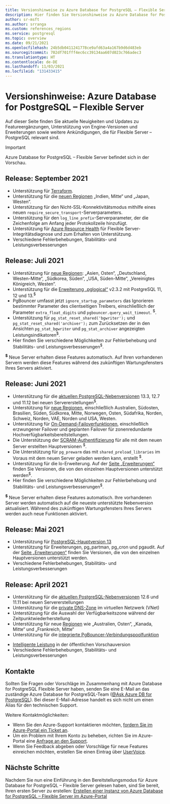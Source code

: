 ```yaml
---
title: Versionshinweise zu Azure Database for PostgreSQL – Flexible Server
description: Hier finden Sie Versionshinweise zu Azure Database for PostgreSQL – Flexible Server.
author: sr-msft
ms.author: srranga
ms.custom: references_regions
ms.service: postgresql
ms.topic: overview
ms.date: 09/21/2021
ms.openlocfilehash: 24b5db0411241778ce9afd63a4a167b9d6d483eb
ms.sourcegitcommit: 702df701fff4ec6cc39134aa607d023c766adec3
ms.translationtype: HT
ms.contentlocale: de-DE
ms.lasthandoff: 11/03/2021
ms.locfileid: "131433415"
---
```

# <a name="release-notes---azure-database-for-postgresql---flexible-server"></a>Versionshinweise: Azure Database for PostgreSQL – Flexible Server

Auf dieser Seite finden Sie aktuelle Neuigkeiten und Updates zu Featureergänzungen, Unterstützung von Engine-Versionen und Erweiterungen sowie weitere Ankündigungen, die für Flexible Server – PostgreSQL relevant sind.

> [!IMPORTANT]
> Azure Database for PostgreSQL – Flexible Server befindet sich in der Vorschau.

## <a name="release-september-2021"></a>Release: September 2021

* Unterstützung für [Terraform](https://registry.terraform.io/providers/hashicorp/azurerm/latest/docs/resources/postgresql_flexible_server).
* Unterstützung für die [neuen Regionen](overview.md#azure-regions) „Indien, Mitte“ und „Japan, Westen“.
* Unterstützung für den Nicht-SSL-Konnektivitätsmodus mithilfe eines neuen `require_secure_transport`-Serverparameters.
* Unterstützung für den `log_line_prefix`-Serverparameter, der die Zeichenfolge am Anfang jeder Protokollzeile hinzufügt.
* Unterstützung für [Azure Resource Health](../../service-health/resource-health-overview.md) für Flexible Server-Integritätsdiagnose und zum Erhalten von Unterstützung.
* Verschiedene Fehlerbehebungen, Stabilitäts- und Leistungsverbesserungen

## <a name="release-july-2021"></a>Release: Juli 2021

* Unterstützung für [neue Regionen](overview.md#azure-regions): „Asien, Osten“, „Deutschland, Westen-Mitte“, „Südkorea, Süden“, „USA, Süden-Mitte“, „Vereinigtes Königreich, Westen“.
* Unterstützung für die [Erweiterung „pglogical“](concepts-logical.md) v2.3.2 mit PostgreSQL 11, 12 und 13.<sup>$</sup>
* PgBouncer umfasst jetzt `ignore_startup_parameters` das Ignorieren bestimmter Parameter des clientseitigen Treibers, einschließlich der Parameter `extra_float_digits` und `pgbouncer.query_wait_timeout`.  <sup>$</sup>.
* Unterstützung für `pg_stat_reset_shared('bgwriter');` und `pg_stat_reset_shared('archiver');` zum Zurücksetzen der in den Ansichten `pg_stat_bgwriter` und `pg_stat_archiver` angezeigten Leistungsindikatoren<sup>$</sup>.
* Hier finden Sie verschiedene Möglichkeiten zur Fehlerbehebung und Stabilitäts- und Leistungsverbesserungen<sup>$</sup>.

<sup> **$**</sup> Neue Server erhalten diese Features automatisch. Auf Ihren vorhandenen Servern werden diese Features während des zukünftigen Wartungsfensters Ihres Servers aktiviert.

## <a name="release-june-2021"></a>Release: Juni 2021

* Unterstützung für die [aktuellen PostgreSQL-Nebenversionen](./concepts-supported-versions.md) 13.3, 12.7 und 11.12 bei neuen Servererstellungen<sup>$</sup>.
* Unterstützung für [neue Regionen](overview.md#azure-regions), einschließlich Australien, Südosten, Brasilien, Süden, Südkorea, Mitte, Norwegen, Osten, Südafrika, Norden, Schweiz, Norden, VAE, Norden und USA, Westen.
* Unterstützung für [On-Demand-Failoverfunktionen](./concepts-high-availability.md#on-demand-failover), einschließlich erzwungener Failover und geplanten Failover für zonenredundante Hochverfügbarkeitsbereitstellungen.
* Die Unterstützung der [SCRAM-Authentifizierung](how-to-connect-scram.md) für alle mit dem neuen Server erstellten Hauptversionen <sup>$</sup>.
* Die Unterstützung für `pg_prewarm` das mit `shared_preload_libraries` im Voraus mit dem neuen Server geladen werden kann, erstellt <sup>$</sup>.
* Unterstützung für die lo-Erweiterung. Auf der [Seite „Erweiterungen“](./concepts-extensions.md) finden Sie Versionen, die von den einzelnen Hauptversionen unterstützt werden<sup>$</sup>.
* Hier finden Sie verschiedene Möglichkeiten zur Fehlerbehebung und Stabilitäts- und Leistungsverbesserungen<sup>$</sup>.
  
<sup> **$**</sup> Neue Server erhalten diese Features automatisch.  Ihre vorhandenen Server werden automatisch auf die neueste unterstützte Nebenversion aktualisiert. Während des zukünftigen Wartungsfensters Ihres Servers werden auch neue Funktionen aktiviert.

## <a name="release-may-2021"></a>Release: Mai 2021

* Unterstützung für [PostgreSQL-Hauptversion 13](./concepts-supported-versions.md)
* Unterstützung für Erweiterungen, pg_partman, pg_cron und pgaudit. Auf der [Seite „Erweiterungen“](./concepts-extensions.md) finden Sie Versionen, die von den einzelnen Hauptversionen unterstützt werden.
* Verschiedene Fehlerbehebungen, Stabilitäts- und Leistungsverbesserungen

## <a name="release-april-2021"></a>Release: April 2021

* Unterstützung für die [aktuellen PostgreSQL-Nebenversionen](./concepts-supported-versions.md) 12.6 und 11.11 bei neuen Servererstellungen
* Unterstützung für die [private DNS-Zone](./concepts-networking.md#private-access-vnet-integration) im virtuellen Netzwerk (VNet)
* Unterstützung für die Auswahl der Verfügbarkeitszone während der Zeitpunktwiederherstellung
* Unterstützung für neue [Regionen](./overview.md#azure-regions) wie „Australien, Osten“, „Kanada, Mitte“ und „Frankreich, Mitte“
* Unterstützung für die [integrierte PgBouncer-Verbindungspoolfunktion](./concepts-pgbouncer.md) 
<!--- * Support for [pglogical](https://github.com/2ndQuadrant/pglogical) extension version 2.3.2. -->
* [Intelligente Leistung](concepts-query-store.md) in der öffentlichen Vorschauversion
* Verschiedene Fehlerbehebungen, Stabilitäts- und Leistungsverbesserungen

## <a name="contacts"></a>Kontakte

Sollten Sie Fragen oder Vorschläge im Zusammenhang mit Azure Database for PostgreSQL Flexible Server haben, senden Sie eine E-Mail an das zuständige Azure Database for PostgreSQL-Team ([@Ask Azure DB for PostgreSQL](mailto:AskAzureDBforPostgreSQL@service.microsoft.com)). Bei dieser E-Mail-Adresse handelt es sich nicht um einen Alias für den technischen Support.

Weitere Kontaktmöglichkeiten:

- Wenn Sie den Azure-Support kontaktieren möchten, [fordern Sie im Azure-Portal ein Ticket an](https://portal.azure.com/?#blade/Microsoft_Azure_Support/HelpAndSupportBlade).
- Um ein Problem mit Ihrem Konto zu beheben, richten Sie im Azure-Portal eine [Anfrage an den Support](https://ms.portal.azure.com/#blade/Microsoft_Azure_Support/HelpAndSupportBlade/newsupportrequest).
- Wenn Sie Feedback abgeben oder Vorschläge für neue Features einreichen möchten, erstellen Sie einen Eintrag über [UserVoice](https://feedback.azure.com/d365community/forum/c5e32b97-ee24-ec11-b6e6-000d3a4f0da0).
  

## <a name="next-steps"></a>Nächste Schritte

Nachdem Sie nun eine Einführung in den Bereitstellungsmodus für Azure Database for PostgreSQL – Flexible Server gelesen haben, sind Sie bereit, Ihren ersten Server zu erstellen: [Erstellen einer Instanz von Azure Database for PostgreSQL – Flexible Server im Azure-Portal](./quickstart-create-server-portal.md)
